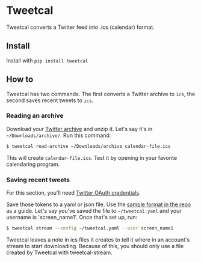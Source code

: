 # Tweetcal

Tweetcal converts a Twitter feed into .ics (calendar) format.

## Install

Install with `pip install tweetcal`

## How to

Tweetcal has two commands. The first converts a Twitter archive to `ics`, the second saves recent tweets to `ics`.

### Reading an archive

Download your [Twitter archive](https://support.twitter.com/articles/20170160-downloading-your-twitter-archive) and unzip it. Let's say it's in `~/Downloads/archive/`. Run this command:

````sh
$ tweetcal read-archive ~/Downloads/archive calendar-file.ics
````

This will create `calendar-file.ics`. Test it by opening in your favorite calendaring program.

### Saving recent tweets

For this section, you'll need [Twitter OAuth credentials](https://dev.twitter.com/oauth/overview/application-owner-access-tokens).

Save those tokens to a yaml or json file. Use the [sample format in the repo](sample-config.yaml) as a guide. Let's say you've saved the file to `~/tweetcal.yaml` and your username is 'screen_name1'. Once that's set up, run:

```` sh
$ tweetcal stream --config ~/tweetcal.yaml --user screen_name1
````

Tweetcal leaves a note in ics files it creates to tell it where in an account's stream to start downloading. Because of this, you should only use a file created by Tweetcal with tweetcal-stream.
